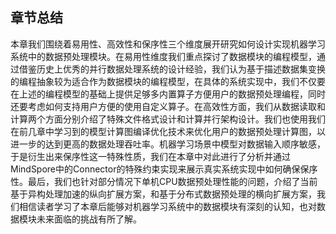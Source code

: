 ## 章节总结

本章我们围绕着易用性、高效性和保序性三个维度展开研究如何设计实现机器学习系统中的数据预处理模块。在易用性维度我们重点探讨了数据模块的编程模型，通过借鉴历史上优秀的并行数据处理系统的设计经验，我们认为基于描述数据集变换的编程抽象较为适合作为数据模块的编程模型，在具体的系统实现中，我们不仅要在上述的编程模型的基础上提供足够多内置算子方便用户的数据预处理编程，同时还要考虑如何支持用户方便的使用自定义算子。在高效性方面，我们从数据读取和计算两个方面分别介绍了特殊文件格式设计和计算并行架构设计。我们也使用我们在前几章中学习到的模型计算图编译优化技术来优化用户的数据预处理计算图，以进一步的达到更高的数据处理吞吐率。机器学习场景中模型对数据输入顺序敏感，于是衍生出来保序性这一特殊性质，我们在本章中对此进行了分析并通过MindSpore中的Connector的特殊约束实现来展示真实系统实现中如何确保保序性。最后，我们也针对部分情况下单机CPU数据预处理性能的问题，介绍了当前基于异构处理加速的纵向扩展方案，和基于分布式数据预处理的横向扩展方案，我们相信读者学习了本章后能够对机器学习系统中的数据模块有深刻的认知，也对数据模块未来面临的挑战有所了解。
